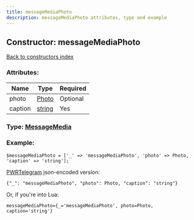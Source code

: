 ```yaml
---
title: messageMediaPhoto
description: messageMediaPhoto attributes, type and example
---
```

## Constructor: messageMediaPhoto  
[Back to constructors index](index.md)



### Attributes:

| Name     |    Type       | Required |
|----------|---------------|----------|
|photo|[Photo](../types/Photo.md) | Optional|
|caption|[string](../types/string.md) | Yes|



### Type: [MessageMedia](../types/MessageMedia.md)


### Example:

```
$messageMediaPhoto = ['_' => 'messageMediaPhoto', 'photo' => Photo, 'caption' => 'string'];
```  

[PWRTelegram](https://pwrtelegram.xyz) json-encoded version:

```
{"_": "messageMediaPhoto", "photo": Photo, "caption": "string"}
```


Or, if you're into Lua:  


```
messageMediaPhoto={_='messageMediaPhoto', photo=Photo, caption='string'}

```


